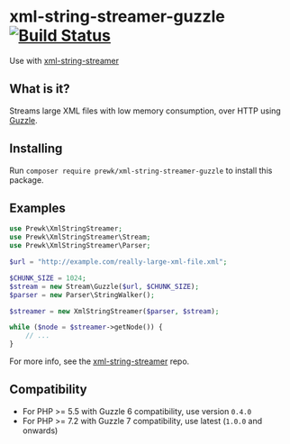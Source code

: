 xml-string-streamer-guzzle [![Build Status](https://travis-ci.org/prewk/xml-string-streamer-guzzle.svg?branch=master)](https://travis-ci.org/prewk/xml-string-streamer-guzzle)
==========================

Use with [xml-string-streamer](https://github.com/prewk/xml-string-streamer)

What is it?
-----------

Streams large XML files with low memory consumption, over HTTP using [Guzzle](http://guzzlephp.org).

Installing
----------

Run `composer require prewk/xml-string-streamer-guzzle` to install this package.

Examples
--------

````php
use Prewk\XmlStringStreamer;
use Prewk\XmlStringStreamer\Stream;
use Prewk\XmlStringStreamer\Parser;

$url = "http://example.com/really-large-xml-file.xml";

$CHUNK_SIZE = 1024;
$stream = new Stream\Guzzle($url, $CHUNK_SIZE);
$parser = new Parser\StringWalker();

$streamer = new XmlStringStreamer($parser, $stream);

while ($node = $streamer->getNode()) {
	// ...
}
````

For more info, see the [xml-string-streamer](https://github.com/prewk/xml-string-streamer) repo.

Compatibility
-------------

* For PHP >= 5.5 with Guzzle 6 compatibility, use version `0.4.0`
* For PHP >= 7.2 with Guzzle 7 compatibility, use latest (`1.0.0` and onwards)

